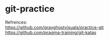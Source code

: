 # git-practice

Refrences: <br>
https://github.com/grayghostvisuals/practice-git <br>
https://github.com/praqma-training/git-katas
